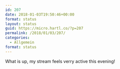 ```yaml
---
id: 207
date: 2018-01-03T19:50:46+00:00
format: status
layout: status
guid: https://micro.hartl.co/?p=207
permalink: /2018/01/03/207/
categories:
  - Allgemein
format: status
---
```

What is up, my stream feels verry active this evening!